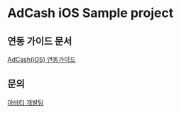 # AdCash iOS Sample project

## 연동 가이드 문서
[AdCash(iOS) 연동가이드](https://avatye.readme.io/docs/adcash-ios-init)

## 문의
[아바티 개발팀](mailto:developer@avatye.com)